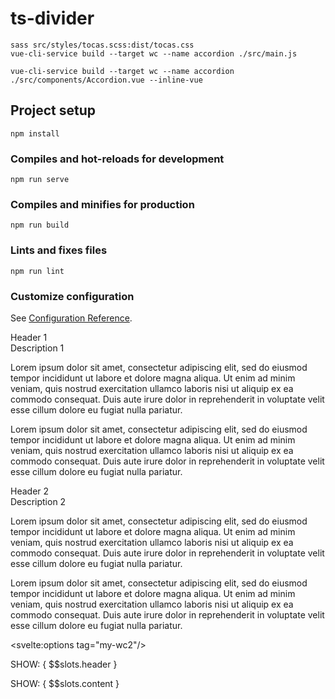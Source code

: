 # ts-divider

```
sass src/styles/tocas.scss:dist/tocas.css
vue-cli-service build --target wc --name accordion ./src/main.js

vue-cli-service build --target wc --name accordion ./src/components/Accordion.vue --inline-vue
```

## Project setup
```
npm install
```

### Compiles and hot-reloads for development
```
npm run serve
```

### Compiles and minifies for production
```
npm run build
```

### Lints and fixes files
```
npm run lint
```

### Customize configuration
See [Configuration Reference](https://cli.vuejs.org/config/).

<meta charset="utf-8">
<title>ts demo</title>
<script src="https://unpkg.com/vue"></script>
<script src="./ts.js"></script>



<ts-accordion>
    <ts-accordion-item>
        <div slot="header">Header 1</div>
        <div slot="description">Description 1</div>
        <div slot="content">
            <p>Lorem ipsum dolor sit amet, consectetur adipiscing elit, sed do eiusmod tempor incididunt ut labore et dolore magna aliqua. Ut enim ad minim veniam, quis nostrud exercitation ullamco laboris nisi ut aliquip ex ea commodo consequat. Duis aute irure dolor in reprehenderit in voluptate velit esse cillum dolore eu fugiat nulla pariatur.</p>
            <p>Lorem ipsum dolor sit amet, consectetur adipiscing elit, sed do eiusmod tempor incididunt ut labore et dolore magna aliqua. Ut enim ad minim veniam, quis nostrud exercitation ullamco laboris nisi ut aliquip ex ea commodo consequat. Duis aute irure dolor in reprehenderit in voluptate velit esse cillum dolore eu fugiat nulla pariatur.</p>
        </div>
    </ts-accordion-item>
    <ts-accordion-item expanded>
        <div slot="header">Header 2</div>
        <div slot="description">Description 2</div>
        <div slot="content">
            <p>Lorem ipsum dolor sit amet, consectetur adipiscing elit, sed do eiusmod tempor incididunt ut labore et dolore magna aliqua. Ut enim ad minim veniam, quis nostrud exercitation ullamco laboris nisi ut aliquip ex ea commodo consequat. Duis aute irure dolor in reprehenderit in voluptate velit esse cillum dolore eu fugiat nulla pariatur.</p>
            <p>Lorem ipsum dolor sit amet, consectetur adipiscing elit, sed do eiusmod tempor incididunt ut labore et dolore magna aliqua. Ut enim ad minim veniam, quis nostrud exercitation ullamco laboris nisi ut aliquip ex ea commodo consequat. Duis aute irure dolor in reprehenderit in voluptate velit esse cillum dolore eu fugiat nulla pariatur.</p>
        </div>
    </ts-accordion-item>
</ts-accordion>


<svelte:options tag="my-wc2"/>

<script>
    import { onMount } from 'svelte';

	export let component = null;

	onMount(async () => {
		component.getRootNode().host.setAttribute("expanded", "")
	});
</script>

<div bind:this={component}></div>

<div class="header">
	<p>SHOW: { $$slots.header }</p>
	<slot name="header"></slot>
</div>
<div class="content">
	<p>SHOW: { $$slots.content }</p>
	<slot name="content"></slot>
</div>